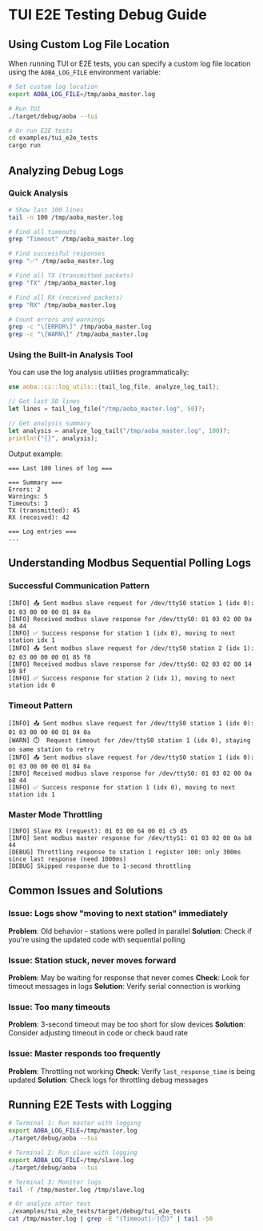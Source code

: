 # TUI E2E Testing Debug Guide

## Using Custom Log File Location

When running TUI or E2E tests, you can specify a custom log file location using the `AOBA_LOG_FILE` environment variable:

```bash
# Set custom log location
export AOBA_LOG_FILE=/tmp/aoba_master.log

# Run TUI
./target/debug/aoba --tui

# Or run E2E tests
cd examples/tui_e2e_tests
cargo run
```

## Analyzing Debug Logs

### Quick Analysis
```bash
# Show last 100 lines
tail -n 100 /tmp/aoba_master.log

# Find all timeouts
grep "Timeout" /tmp/aoba_master.log

# Find successful responses
grep "✅" /tmp/aoba_master.log

# Find all TX (transmitted packets)
grep "TX" /tmp/aoba_master.log

# Find all RX (received packets)
grep "RX" /tmp/aoba_master.log

# Count errors and warnings
grep -c "\[ERROR\]" /tmp/aoba_master.log
grep -c "\[WARN\]" /tmp/aoba_master.log
```

### Using the Built-in Analysis Tool

You can use the log analysis utilities programmatically:

```rust
use aoba::ci::log_utils::{tail_log_file, analyze_log_tail};

// Get last 50 lines
let lines = tail_log_file("/tmp/aoba_master.log", 50)?;

// Get analysis summary
let analysis = analyze_log_tail("/tmp/aoba_master.log", 100)?;
println!("{}", analysis);
```

Output example:
```
=== Last 100 lines of log ===

=== Summary ===
Errors: 2
Warnings: 5
Timeouts: 3
TX (transmitted): 45
RX (received): 42

=== Log entries ===
...
```

## Understanding Modbus Sequential Polling Logs

### Successful Communication Pattern
```
[INFO] 📤 Sent modbus slave request for /dev/ttyS0 station 1 (idx 0): 01 03 00 00 00 01 84 0a
[INFO] Received modbus slave response for /dev/ttyS0: 01 03 02 00 0a b8 44
[INFO] ✅ Success response for station 1 (idx 0), moving to next station idx 1
[INFO] 📤 Sent modbus slave request for /dev/ttyS0 station 2 (idx 1): 02 03 00 00 00 01 85 f8
[INFO] Received modbus slave response for /dev/ttyS0: 02 03 02 00 14 b9 8f
[INFO] ✅ Success response for station 2 (idx 1), moving to next station idx 0
```

### Timeout Pattern
```
[INFO] 📤 Sent modbus slave request for /dev/ttyS0 station 1 (idx 0): 01 03 00 00 00 01 84 0a
[WARN] ⏱️  Request timeout for /dev/ttyS0 station 1 (idx 0), staying on same station to retry
[INFO] 📤 Sent modbus slave request for /dev/ttyS0 station 1 (idx 0): 01 03 00 00 00 01 84 0a
[INFO] Received modbus slave response for /dev/ttyS0: 01 03 02 00 0a b8 44
[INFO] ✅ Success response for station 1 (idx 0), moving to next station idx 1
```

### Master Mode Throttling
```
[INFO] Slave RX (request): 01 03 00 64 00 01 c5 d5
[INFO] Sent modbus master response for /dev/ttyS1: 01 03 02 00 0a b8 44
[DEBUG] Throttling response to station 1 register 100: only 300ms since last response (need 1000ms)
[DEBUG] Skipped response due to 1-second throttling
```

## Common Issues and Solutions

### Issue: Logs show "moving to next station" immediately
**Problem**: Old behavior - stations were polled in parallel
**Solution**: Check if you're using the updated code with sequential polling

### Issue: Station stuck, never moves forward
**Problem**: May be waiting for response that never comes
**Check**: Look for timeout messages in logs
**Solution**: Verify serial connection is working

### Issue: Too many timeouts
**Problem**: 3-second timeout may be too short for slow devices
**Solution**: Consider adjusting timeout in code or check baud rate

### Issue: Master responds too frequently
**Problem**: Throttling not working
**Check**: Verify `last_response_time` is being updated
**Solution**: Check logs for throttling debug messages

## Running E2E Tests with Logging

```bash
# Terminal 1: Run master with logging
export AOBA_LOG_FILE=/tmp/master.log
./target/debug/aoba --tui

# Terminal 2: Run slave with logging  
export AOBA_LOG_FILE=/tmp/slave.log
./target/debug/aoba --tui

# Terminal 3: Monitor logs
tail -f /tmp/master.log /tmp/slave.log

# Or analyze after test
./examples/tui_e2e_tests/target/debug/tui_e2e_tests
cat /tmp/master.log | grep -E "(Timeout|✅|⏱️)" | tail -50
```
